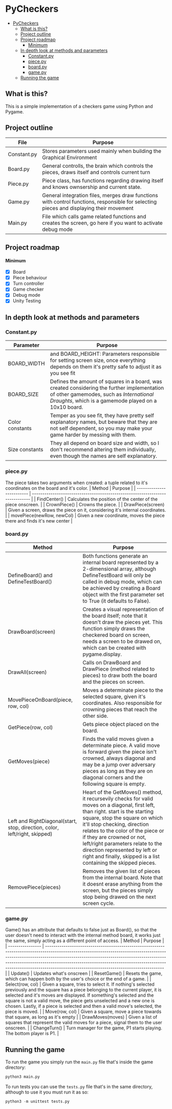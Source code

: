 # PyCheckers
- [PyCheckers](#pycheckers)
  - [What is this?](#what-is-this)
  - [Project outline](#project-outline)
  - [Project roadmap](#project-roadmap)
      - [Minimum](#minimum)
  - [In depth look at methods and parameters](#in-depth-look-at-methods-and-parameters)
    - [Constant.py](#constantpy)
    - [piece.py](#piecepy)
    - [board.py](#boardpy)
    - [game.py](#gamepy)
  - [Running the game](#running-the-game)

## What is this?
This is a simple implementation of a checkers game using Python and Pygame.

## Project outline

| File        | Purpose                                                                                                                                 |
| ----------- | --------------------------------------------------------------------------------------------------------------------------------------- |
| Constant.py | Stores parameters used mainly when building the Graphical Environment                                                                    |
| Board.py    | General controlls, the brain which controls the pieces, draws itself and controls current turn                                         |
| Piece.py    | Piece class, has functions regarding drawing itself and knows ownsership and current state.                                             |
| Game.py     | General integration files, merges draw functions with control functions, responsible for selecting pieces and displaying their movement |
| Main.py     | File which calls game related functions and creates the screen, go here if you want to activate debug mode                              |

## Project roadmap

#### Minimum
 - [x] Board
 - [x] Piece behaviour
 - [x] Turn controller
 - [x] Game checker
 - [x] Debug mode
 - [x] Unity Testing

## In depth look at methods and parameters

### Constant.py
| Parameter       | Purpose                                                                                                                                                                                         |
| --------------- | ----------------------------------------------------------------------------------------------------------------------------------------------------------------------------------------------- |
| BOARD_WIDTH     | and BOARD_HEIGHT: Parameters responsible for setting screen size, once everything depends on them it's pretty safe to adjust it as you see fit                                                  |
| BOARD_SIZE      | Defines the amount of squares in a board, was created considering the further implementation of other gamemodes, such as *International Draughts*, which is a gamemode played on a 10x10 board. |
| Color constants | Temper as you see fit, they have pretty self explanatory names, but beware that they are not self dependent, so you may make your game harder by messing with them.                             |
| Size constants  | They all depend on board size and width, so I don't recommend altering them individually, even though the names are self explanatory.                                                           |

### piece.py
The piece takes two arguments when created: a tuple related to it's coordinates on the board and it's color.
| Method                    | Purpose                                                                       |
| ------------------------- | ----------------------------------------------------------------------------- |
| FindCenter()              | Calculates the position of the center of the piece onscreen.                  |
| CrownPiece()              | Crowns the piece.                                                             |
| DrawPiece(screen)         | Given a screen, draws the piece on it, considering it's internal coordinates. |
| movePiece(newRow, newCol) | Given a new coordinate, moves the piece there and finds it's new center       |

### board.py
| Method                                                                     | Purpose                                                                                                                                                                                                                                                                                                                                                                                                      |
| -------------------------------------------------------------------------- | ------------------------------------------------------------------------------------------------------------------------------------------------------------------------------------------------------------------------------------------------------------------------------------------------------------------------------------------------------------------------------------------------------------ |
| DefineBoard() and DefineTestBoard()                                        | Both functions generate an internal board represented by a 2-dimensional array, although DefineTestBoard will only be called in debug mode, which can be achieved by creating a Board object with the first parameter set to True (it defaults to False).                                                                                                                                                    |
| DrawBoard(screen)                                                          | Creates a visual representation of the board itself; note that it doesn't draw the pieces yet. This function simply draws the checkered board on screen, needs a screen to be drawed on, which can be created with pygame.display.                                                                                                                                                                           |
| DrawAll(screen)                                                            | Calls on DrawBoard and DrawPiece (method related to pieces) to draw both the board and the pieces on screen.                                                                                                                                                                                                                                                                                                 |
| MovePieceOnBoard(piece, row, col)                                          | Moves a determinate piece to the selected square, given it's coordinates. Also responsible for crowning pieces that reach the other side.                                                                                                                                                                                                                                                                    |
| GetPiece(row, col)                                                         | Gets piece object placed on the board.                                                                                                                                                                                                                                                                                                                                                                       |
| GetMoves(piece)                                                            | Finds the valid moves given a determinate piece. A valid move is forward given the piece isn't crowned, always diagonal and may be a jump over adversary pieces as long as they are on diagonal corners and the following square is empty.                                                                                                                                                                   |
| Left and RightDiagonal(start, stop, direction, color, left/right, skipped) | Heart of the GetMoves() method, it recursevily checks for valid moves on a diagonal, first left, than right. start is the starting square, stop the square on which it'll stop checking, direction relates to the color of the piece or if they are crowned or not, left/right parameters relate to the direction represented by left or right and finally, skipped is a list containing the skipped pieces. |
| RemovePiece(pieces)                                                        | Removes the given list of pieces from the internal board. Note that it doesnt erase anything from the screen, but the pieces simply stop being drawed on the next screen cycle.                                                                                                                                                                                                                              |

### game.py

Game() has an attribute that defaults to false just as Board(), so that the user doesn't need to interact with the internal method board, it works just the same, simply acting as a different point of access.
| Method           | Purpose                                                                                                                                                                                                                                                                                                                                                                           |
| ---------------- | --------------------------------------------------------------------------------------------------------------------------------------------------------------------------------------------------------------------------------------------------------------------------------------------------------------------------------------------------------------------------------- |
| Update()         | Updates what's onscreen                                                                                                                                                                                                                                                                                                                                                           |
| ResetGame()      | Resets the game, which can happen both by the user's choice or the end of a game.                                                                                                                                                                                                                                                                                                 |
| Select(row, col) | Given a square, tries to select it. If nothing's selected previously and the square has a piece belonging to the current player, it is selected and it's moves are displayed. If something's selected and the square is not a valid move, the piece gets unselected and a new one is chosen. Lastly, if a piece is selected and then a valid move's selected, the piece is moved. |
| Move(row, col)   | Given a square, move a piece towards that square, as long as it's empty                                                                                                                                                                                                                                                                                                           |
| DrawMoves(moves) | Given a list of squares that represent the valid moves for a piece, signal them to the user onscreen.                                                                                                                                                                                                                                                                             |
| ChangeTurn()     | Turn manager for the game, P1 starts playing. The bottom player is P1.                                                                                                                                                                                                                                                                                                            |

## Running the game
To run the game you simply run the ```main.py``` file that's inside the game directory:
```python
python3 main.py

```

To run tests you can use the ```tests.py``` file that's in the same directory, although to use it you must run it as so:
```python
python3 -m unittest tests.py

```